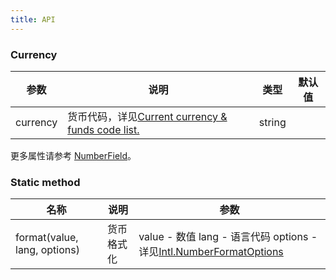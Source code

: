 ```yaml
---
title: API
---
```


### Currency

| 参数     | 说明                                                                                                           | 类型   | 默认值 |
| -------- | -------------------------------------------------------------------------------------------------------------- | ------ | ------ |
| currency | 货币代码，详见[Current currency & funds code list.](https://www.currency-iso.org/en/home/tables/table-a1.html) | string |

更多属性请参考 [NumberField](/zh/procmp/data-entry/number-field/#NumberField)。

### Static method

| 名称                         | 说明       | 参数                                                                                                                                                                       |
| ---------------------------- | ---------- | -------------------------------------------------------------------------------------------------------------------------------------------------------------------------- |
| format(value, lang, options) | 货币格式化 | value - 数值 lang - 语言代码 options - 详见[Intl.NumberFormatOptions](https://developer.mozilla.org/zh-CN/docs/Web/JavaScript/Reference/Global_Objects/NumberFormat) |

